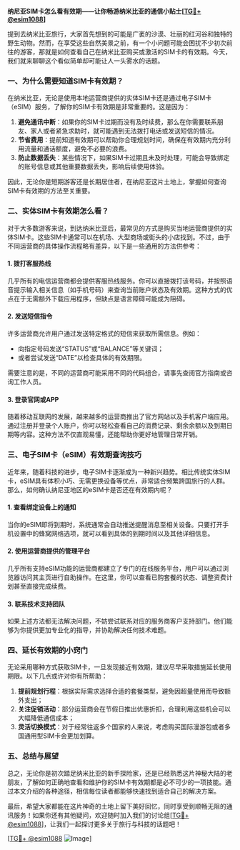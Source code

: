**纳尼亚SIM卡怎么看有效期——让你畅游纳米比亚的通信小贴士[[TG💪+ @esim1088](https://t.me/s/esim1088)]**

提到去纳米比亚旅行，大家首先想到的可能是广袤的沙漠、壮丽的红河谷和独特的野生动物。然而，在享受这些自然美景之前，有一个小问题可能会困扰不少初次前往的游客，那就是如何查看自己在纳米比亚购买或激活的SIM卡的有效期。今天，我们就来聊聊这个看似简单却可能让人一头雾水的话题。

### **一、为什么需要知道SIM卡有效期？**

在纳米比亚，无论是使用本地运营商提供的实体SIM卡还是通过电子SIM卡（eSIM）服务，了解你的SIM卡有效期是非常重要的。这是因为：

1. **避免通讯中断**：如果你的SIM卡过期而没有及时续费，那么在你需要联系朋友、家人或者紧急求助时，就可能遇到无法拨打电话或发送短信的情况。
2. **节省费用**：提前知道有效期可以帮助你合理规划时间，确保在有效期内充分利用流量和通话额度，避免不必要的浪费。
3. **防止数据丢失**：某些情况下，如果SIM卡过期且未及时处理，可能会导致绑定的账号信息或其他重要数据丢失，影响后续使用体验。

因此，无论你是短期游客还是长期居住者，在纳尼亚这片土地上，掌握如何查询SIM卡有效期的方法至关重要。

### **二、实体SIM卡有效期怎么看？**

对于大多数游客来说，到达纳米比亚后，最常见的方式是购买当地运营商提供的实体SIM卡。这些SIM卡通常可以在机场、大型商场或街头的小店找到。不过，由于不同运营商的具体操作流程略有差异，以下是一些通用的方法供参考：

#### **1. 拨打客服热线**
几乎所有的电信运营商都会提供客服热线服务。你可以直接拨打该号码，并按照语音提示输入相关信息（如手机号码）来查询当前账户状态及有效期。这种方式的优点在于无需额外下载应用程序，但缺点是语言障碍可能成为阻碍。

#### **2. 发送短信指令**
许多运营商允许用户通过发送特定格式的短信来获取所需信息。例如：
- 向指定号码发送“STATUS”或“BALANCE”等关键词；
- 或者尝试发送“DATE”以检查具体的有效期限。

需要注意的是，不同的运营商可能采用不同的代码组合，请事先查阅官方指南或咨询工作人员。

#### **3. 登录官网或APP**
随着移动互联网的发展，越来越多的运营商推出了官方网站以及手机客户端应用。通过注册并登录个人账户，你可以轻松查看自己的消费记录、剩余余额以及到期日期等内容。这种方法不仅直观易懂，还能帮助你更好地管理日常开销。

### **三、电子SIM卡（eSIM）有效期查询技巧**

近年来，随着科技的进步，电子SIM卡逐渐成为一种新兴趋势。相比传统实体SIM卡，eSIM具有体积小巧、无需更换设备等优点，非常适合频繁跨国旅行的人群。那么，如何确认纳尼亚地区的eSIM卡是否还在有效期内呢？

#### **1. 查看绑定设备上的通知**
当你的eSIM即将到期时，系统通常会自动推送提醒消息至相关设备。只要打开手机设置中的蜂窝网络选项，就可以看到具体的到期时间以及其他详细信息。

#### **2. 使用运营商提供的管理平台**
几乎所有支持eSIM功能的运营商都建立了专门的在线服务平台，用户可以通过浏览器访问其主页进行自助操作。在这里，你可以查看已购套餐的状态、调整资费计划甚至直接完成续费。

#### **3. 联系技术支持团队**
如果上述方法都无法解决问题，不妨尝试联系对应的服务商客户支持部门。他们能够为你提供更加专业化的指导，并协助解决任何技术难题。

### **四、延长有效期的小窍门**

无论采用哪种方式获取SIM卡，一旦发现接近有效期，建议尽早采取措施延长使用期限。以下几点或许对你有所帮助：

1. **提前规划行程**：根据实际需求选择合适的套餐类型，避免因超量使用而导致额外支出；
2. **关注促销活动**：部分运营商会在节假日推出优惠折扣，合理利用这些机会可以大幅降低通信成本；
3. **灵活切换模式**：对于经常往返多个国家的人来说，考虑购买国际漫游包或者多国通用型SIM卡会更加划算。

### **五、总结与展望**

总之，无论你是初次踏足纳米比亚的新手探险家，还是已经熟悉这片神秘大陆的老朋友，了解如何正确地查看和维护你的SIM卡有效期都是必不可少的一项技能。通过本文介绍的各种途径，相信每位读者都能够快速找到适合自己的解决方案。

最后，希望大家都能在这片神奇的土地上留下美好回忆，同时享受到顺畅无阻的通讯服务！如果你还有其他疑问，欢迎随时加入我们的讨论组[[TG💪+ @esim1088](https://t.me/s/esim1088)]，让我们一起探讨更多关于旅行与科技的话题吧！

[[TG💪+ @esim1088](https://t.me/s/esim1088) ![Image](https://i.postimg.cc/4NQfJmqS/Snipaste-2025-05-13-00-14-12.png)]
